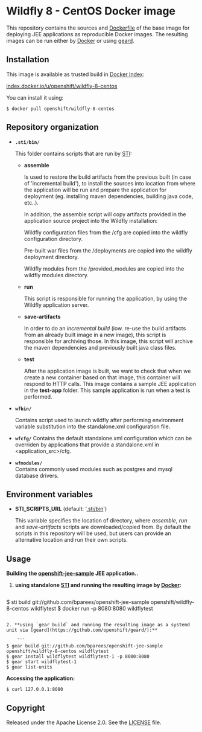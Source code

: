 Wildfly 8 - CentOS Docker image
========================================

This repository contains the sources and
[Dockerfile](https://github.com/openshift/wildfly-8-centos/blob/master/Dockerfile)
of the base image for deploying JEE applications as reproducible Docker
images. The resulting images can be run either by [Docker](http://docker.io)
or using [geard](https://github.com/openshift/geard/).

Installation
---------------

This image is available as trusted build in [Docker Index](https://index.docker.io):

[index.docker.io/u/openshift/wildfly-8-centos](https://index.docker.io/u/openshift/wildfly-8-centos/)

You can install it using:

```
$ docker pull openshift/wildfly-8-centos
```

Repository organization
------------------------

* **`.sti/bin/`**

  This folder contains scripts that are run by [STI](https://github.com/openshift/geard/tree/master/sti):

  *   **assemble**

      Is used to restore the build artifacts from the previous built (in case of
      'incremental build'), to install the sources into location from where the
      application will be run and prepare the application for deployment (eg.
      installing maven dependencies, building java code, etc..).  
      
      In addition, the assemble script will copy artifacts provided in the 
      application source project into the Wildfly installation:
      
      Wildfly configuration files from the <application source>/cfg are copied 
      into the wildfly configuration directory.

      Pre-built war files from the <application source>/deployments are copied 
      into the wildfly deployment directory.
      
      Wildfly modules from the <application source>/provided_modules are copied 
      into the wildfly modules directory.
            

  *   **run**

      This script is responsible for running the application, by using the
      Wildfly application server.

  *   **save-artifacts**

      In order to do an *incremental build* (iow. re-use the build artifacts
      from an already built image in a new image), this script is responsible for
      archiving those. In this image, this script will archive the
      maven dependencies and previously built java class files.


  *   **test**

      After the application image is built, we want to check that when we create a new
      container based on that image, this container will respond to HTTP calls.
      This image contains a sample JEE application in the **test-app** folder. This
      sample application is run when a test is performed.

* **`wfbin/`**

  Contains script used to launch wildfly after performing environment variable
  substitution into the standalone.xml configuration file.

* **`wfcfg/`**
  Contains the default standalone.xml configuration which can be overriden by applications
  that provide a standalone.xml in <application_src>/cfg.
  
* **`wfmodules/`**  
  Contains commonly used modules such as postgres and mysql database drivers.
  
  
Environment variables
---------------------

*  **STI_SCRIPTS_URL** (default: '[.sti/bin](https://raw.githubusercontent.com/openshift/wildfly-8-centos/master/.sti/bin)')

    This variable specifies the location of directory, where *assemble*, *run* and
    *save-artifacts* scripts are downloaded/copied from. By default the scripts
    in this repository will be used, but users can provide an alternative
    location and run their own scripts.

Usage
---------------------

**Building the [openshift-jee-sample](https://github.com/bparees/openshift-jee-sample) JEE application..**

1. **using standalone [STI](https://github.com/openshift/geard/tree/master/sti) and running the resulting image by [Docker](http://docker.io):**
    
    ```
$ sti build git://github.com/bparees/openshift-jee-sample openshift/wildfly-8-centos wildflytest
$ docker run -p 8080:8080 wildflytest
```
    
2. **using `gear build` and running the resulting image as a systemd unit via [geard](https://github.com/openshift/geard/):**
    
    ```
$ gear build git://github.com/bparees/openshift-jee-sample openshift/wildfly-8-centos wildflytest
$ gear install wildflytest wildflytest-1 -p 8080:8080
$ gear start wildflytest-1
$ gear list-units
```

**Accessing the application:**
```
$ curl 127.0.0.1:8080
```

Copyright
--------------------

Released under the Apache License 2.0. See the [LICENSE](https://github.com/openshift/wildfly-8-centos/blob/master/LICENSE) file.
